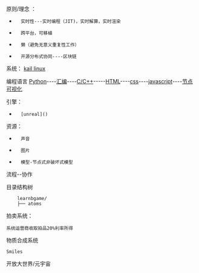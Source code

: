 原则/理念 ： 

-       实时性---实时编程（JIT)，实时解算，实时渲染
-       跨平台，可移植
-       懒（避免无意义重复性工作）
-		开源分布式协同----区块链

系统： [kail linux](https://www.kali.org/)

编程语言 [Python](https://www.python.org/)----[汇编]()----[C/C++]()-----[HTML]()----[css]()----[javascript]()----[节点可视化]()

引擎： 


-		[unreal]()



资源：
-       声音
-       图片
-       模型-节点式非破坏式模型
   
流程--协作
   

目录结构树

		learnbgame/
		├── atoms




拍卖系统：

	系统运营商收取拍品20%利率所得

物质合成系统

	Smiles


开放大世界/元宇宙
